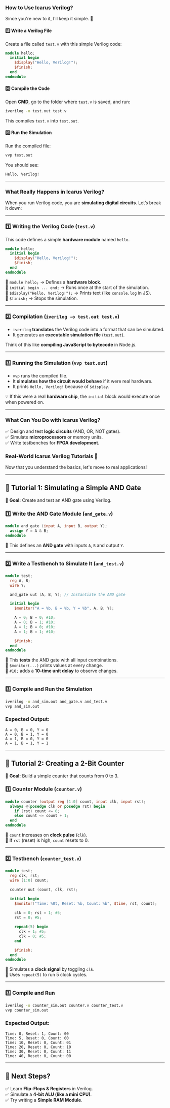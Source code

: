 ### **How to Use Icarus Verilog?**  

Since you're new to it, I'll keep it simple. 🚀  

#### **1️⃣ Write a Verilog File**  
Create a file called `test.v` with this simple Verilog code:  

```verilog
module hello;
  initial begin
    $display("Hello, Verilog!");
    $finish;
  end
endmodule
```

#### **2️⃣ Compile the Code**  
Open **CMD**, go to the folder where `test.v` is saved, and run:  
```sh
iverilog -o test.out test.v
```
This compiles `test.v` into `test.out`.

#### **3️⃣ Run the Simulation**  
Run the compiled file:  
```sh
vvp test.out
```
You should see:  
```
Hello, Verilog!
```

---
 ### **What Really Happens in Icarus Verilog?**  

When you run Verilog code, you are **simulating digital circuits**. Let’s break it down:  

---

### **1️⃣ Writing the Verilog Code (`test.v`)**  
This code defines a simple **hardware module** named `hello`.  

```verilog
module hello;  
  initial begin  
    $display("Hello, Verilog!");  
    $finish;  
  end  
endmodule  
```
🔹 `module hello;` → Defines a **hardware block**.  
🔹 `initial begin ... end;` → Runs once at the start of the simulation.  
🔹 `$display("Hello, Verilog!");` → Prints text (like `console.log` in JS).  
🔹 `$finish;` → Stops the simulation.  

---

### **2️⃣ Compilation (`iverilog -o test.out test.v`)**  
- `iverilog` **translates** the Verilog code into a format that can be simulated.  
- It generates an **executable simulation file** (`test.out`).  

Think of this like **compiling JavaScript to bytecode** in Node.js.

---

### **3️⃣ Running the Simulation (`vvp test.out`)**  
- `vvp` runs the compiled file.  
- It **simulates how the circuit would behave** if it were real hardware.  
- It prints `Hello, Verilog!` because of `$display`.  

💡 If this were a real **hardware chip**, the `initial` block would execute once when powered on.

---

### **What Can You Do with Icarus Verilog?**  
✅ Design and test **logic circuits** (AND, OR, NOT gates).  
✅ Simulate **microprocessors** or memory units.  
✅ Write testbenches for **FPGA development**.  

 ### **Real-World Icarus Verilog Tutorials 🚀**  

Now that you understand the basics, let's move to real applications!  

---

## **🔹 Tutorial 1: Simulating a Simple AND Gate**  
📌 **Goal:** Create and test an AND gate using Verilog.  

### **1️⃣ Write the AND Gate Module** (`and_gate.v`)  
```verilog
module and_gate (input A, input B, output Y);
  assign Y = A & B;  
endmodule
```
🔹 This defines an **AND gate** with inputs `A`, `B` and output `Y`.  

---

### **2️⃣ Write a Testbench to Simulate It** (`and_test.v`)  
```verilog
module test;
  reg A, B;
  wire Y;

  and_gate uut (A, B, Y); // Instantiate the AND gate

  initial begin
    $monitor("A = %b, B = %b, Y = %b", A, B, Y);

    A = 0; B = 0; #10;
    A = 0; B = 1; #10;
    A = 1; B = 0; #10;
    A = 1; B = 1; #10;

    $finish;
  end
endmodule
```
🔹 This **tests** the AND gate with all input combinations.  
🔹 `$monitor(...)` prints values at every change.  
🔹 `#10;` adds a **10-time unit delay** to observe changes.  

---

### **3️⃣ Compile and Run the Simulation**  
```sh
iverilog -o and_sim.out and_gate.v and_test.v
vvp and_sim.out
```

### **Expected Output:**
```
A = 0, B = 0, Y = 0
A = 0, B = 1, Y = 0
A = 1, B = 0, Y = 0
A = 1, B = 1, Y = 1
```

---

## **🔹 Tutorial 2: Creating a 2-Bit Counter**  
📌 **Goal:** Build a simple counter that counts from 0 to 3.  

### **1️⃣ Counter Module** (`counter.v`)  
```verilog
module counter (output reg [1:0] count, input clk, input rst);
  always @(posedge clk or posedge rst) begin
    if (rst) count <= 0;
    else count <= count + 1;
  end
endmodule
```
🔹 `count` increases on **clock pulse** (`clk`).  
🔹 If `rst` (reset) is high, `count` resets to 0.  

---

### **2️⃣ Testbench** (`counter_test.v`)  
```verilog
module test;
  reg clk, rst;
  wire [1:0] count;

  counter uut (count, clk, rst);

  initial begin
    $monitor("Time: %0t, Reset: %b, Count: %b", $time, rst, count);
    
    clk = 0; rst = 1; #5;
    rst = 0; #5;

    repeat(5) begin
      clk = 1; #5;
      clk = 0; #5;
    end

    $finish;
  end
endmodule
```
🔹 Simulates a **clock signal** by toggling `clk`.  
🔹 Uses `repeat(5)` to run 5 clock cycles.  

---

### **3️⃣ Compile and Run**  
```sh
iverilog -o counter_sim.out counter.v counter_test.v
vvp counter_sim.out
```

### **Expected Output:**
```
Time: 0, Reset: 1, Count: 00
Time: 5, Reset: 0, Count: 00
Time: 10, Reset: 0, Count: 01
Time: 20, Reset: 0, Count: 10
Time: 30, Reset: 0, Count: 11
Time: 40, Reset: 0, Count: 00
```

---

## **🔹 Next Steps?**  
✅ Learn **Flip-Flops & Registers** in Verilog.  
✅ Simulate a **4-bit ALU (like a mini CPU)**.  
✅ Try writing a **Simple RAM Module**.  
 